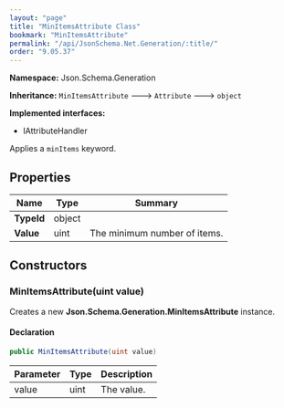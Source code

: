 ```yaml
---
layout: "page"
title: "MinItemsAttribute Class"
bookmark: "MinItemsAttribute"
permalink: "/api/JsonSchema.Net.Generation/:title/"
order: "9.05.37"
---
```

**Namespace:** Json.Schema.Generation

**Inheritance:**
`MinItemsAttribute`
 🡒 
`Attribute`
 🡒 
`object`

**Implemented interfaces:**

- IAttributeHandler

Applies a `minItems` keyword.

## Properties

| Name | Type | Summary |
|---|---|---|
| **TypeId** | object |  |
| **Value** | uint | The minimum number of items. |

## Constructors

### MinItemsAttribute(uint value)

Creates a new **Json.Schema.Generation.MinItemsAttribute** instance.

#### Declaration

```c#
public MinItemsAttribute(uint value)
```

| Parameter | Type | Description |
|---|---|---|
| value | uint | The value. |


